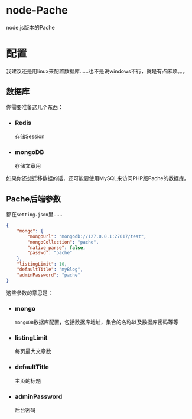 # node-Pache

node.js版本的Pache

# 配置

我建议还是用linux来配置数据库……也不是说windows不行，就是有点麻烦。。。

## 数据库

你需要准备这几个东西：

 - ### Redis

	存储Session

 - ### mongoDB

	存储文章用

如果你还想迁移数据的话，还可能要使用MySQL来访问PHP版Pache的数据库。

## Pache后端参数

都在`setting.json`里……

```JSON
{
	"mongo": {
		"mongoUrl": "mongodb://127.0.0.1:27017/test",
		"mongoCollection": "pache",
		"native_parse": false,
		"passwd": "pache"
	},
	"listingLimit": 10,
	"defaultTitle": "myBlog",
	"adminPassword": "pache"
}
```

这些参数的意思是：

 - ### mongo

	`mongoDB`数据库配置，包括数据库地址，集合的名称以及数据库密码等等
 - ### listingLimit

	每页最大文章数

 - ### defaultTitle

	主页的标题

 - ### adminPassword

	后台密码

